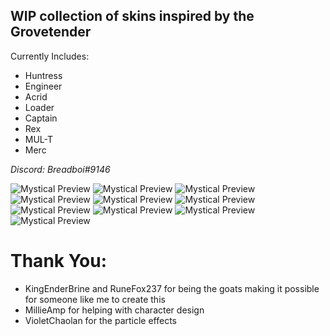 ## **WIP collection of skins inspired by the Grovetender**

Currently Includes:

 - Huntress
 - Engineer
 - Acrid
 - Loader
 - Captain
 - Rex
 - MUL-T
 - Merc


_Discord: Breadboi#9146_

![Mystical Preview](https://cdn.discordapp.com/attachments/1095130560277520445/1097398098927562792/20230417013924_1.jpg)
![Mystical Preview](https://cdn.discordapp.com/attachments/1095130560277520445/1097398098432622652/20230417014325_1.jpg)
![Mystical Preview](https://cdn.discordapp.com/attachments/1095130560277520445/1098102887994888242/20230419002803_1.jpg)
![Mystical Preview](https://cdn.discordapp.com/attachments/1095130560277520445/1098336000998121582/20230419155116_1.jpg)
![Mystical Preview](https://cdn.discordapp.com/attachments/1095130560277520445/1100457408377147392/20230421024700_1.jpg)
![Mystical Preview](https://cdn.discordapp.com/attachments/1095130560277520445/1100457409257943040/20230425121629_1.jpg)
![Mystical Preview](https://cdn.discordapp.com/attachments/1095130560277520445/1100457409002094682/20230425121550_1.jpg)
![Mystical Preview](https://cdn.discordapp.com/attachments/1095130560277520445/1100462410885763152/20230425123122_1.jpg)
![Mystical Preview](https://cdn.discordapp.com/attachments/1095130560277520445/1102755400211775488/20230501203322_1.jpg)
![Mystical Preview](https://cdn.discordapp.com/attachments/1095130560277520445/1102755400530534400/20230501203539_1.jpg)

# Thank You:
 - KingEnderBrine and RuneFox237 for being the goats making it possible for someone like me to create this
 - MillieAmp for helping with character design
 - VioletChaolan for the particle effects